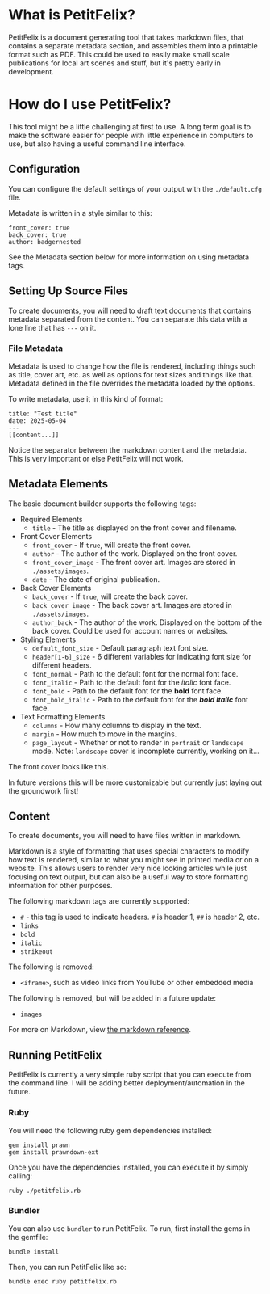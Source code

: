 # What is PetitFelix?

PetitFelix is a document generating tool that takes markdown files, that contains a separate metadata section, and assembles them into a printable format such as PDF. This could be used to easily make small scale publications for local art scenes and stuff, but it's pretty early in development.

# How do I use PetitFelix?

This tool might be a little challenging at first to use. A long term goal is to make the software easier for people with little experience in computers to use, but also having a useful command line interface.

## Configuration

You can configure the default settings of your output with the ``./default.cfg`` file.

Metadata is written in a style similar to this:
```
front_cover: true
back_cover: true
author: badgernested
```

See the Metadata section below for more information on using metadata tags.

## Setting Up Source Files

To create documents, you will need to draft text documents that contains metadata separated from the content. You can separate this data with a lone line that has ``---`` on it.

### File Metadata

Metadata is used to change how the file is rendered, including things such as title, cover art, etc. as well as options for text sizes and things like that. Metadata defined in the file overrides the metadata loaded by the options.

To write metadata, use it in this kind of format:
```
title: "Test title"
date: 2025-05-04
---
[[content...]]
```

Notice the separator between the markdown content and the metadata. This is very important or else PetitFelix will not work.

## Metadata Elements

The basic document builder supports the following tags:

* Required Elements
	* ``title`` - The title as displayed on the front cover and filename.
* Front Cover Elements
	* ``front_cover`` - If ``true``, will create the front cover.
	* ``author`` - The author of the work. Displayed on the front cover.
	* ``front_cover_image`` - The front cover art. Images are stored in ``./assets/images``.
	* ``date`` - The date of original publication.
* Back Cover Elements
	* ``back_cover`` - If ``true``, will create the back cover.
	* ``back_cover_image`` - The back cover art. Images are stored in ``./assets/images``.
	* ``author_back`` - The author of the work. Displayed on the bottom of the back cover. Could be used for account names or websites.
* Styling Elements
	* ``default_font_size`` - Default paragraph text font size.
	* ``header[1-6]_size`` - 6 different variables for indicating font size for different headers.
	* ``font_normal`` - Path to the default font for the normal font face. 
	* ``font_italic`` - Path to the default font for the *italic* font face. 
	* ``font_bold`` - Path to the default font for the **bold** font face. 
	* ``font_bold_italic`` - Path to the default font for the ***bold italic*** font face. 
* Text Formatting Elements
	* ``columns`` - How many columns to display in the text.
	* ``margin`` - How much to move in the margins.
	* ``page_layout`` - Whether or not to render in ``portrait`` or ``landscape`` mode. Note: ``landscape`` cover is incomplete currently, working on it...

The front cover looks like this.

In future versions this will be more customizable but currently just laying out the groundwork first!

## Content

To create documents, you will need to have files written in markdown.

Markdown is a style of formatting that uses special characters to modify how text is rendered, similar to what you might see in printed media or on a website. This allows users to render very nice looking articles while just focusing on text output, but can also be a useful way to store formatting information for other purposes.

The following markdown tags are currently supported:
- ``#`` - this tag is used to indicate headers. ``#`` is header 1, ``##`` is header 2, etc.
- ``links``
- ``bold``
- ``italic``
- ``strikeout``

The following is removed:
- ``<iframe>``, such as video links from YouTube or other embedded media

The following is removed, but will be added in a future update:
- ``images``

For more on Markdown, view [the markdown reference](https://www.markdownguide.org/basic-syntax/).

## Running PetitFelix

PetitFelix is currently a very simple ruby script that you can execute from the command line. I will be adding better deployment/automation in the future.

### Ruby

You will need the following ruby gem dependencies installed:

```
gem install prawn
gem install prawndown-ext
```

Once you have the dependencies installed, you can execute it by simply calling:

```
ruby ./petitfelix.rb
```

### Bundler

You can also use ``bundler`` to run PetitFelix. To run, first install the gems in the gemfile:

```
bundle install
```

Then, you can run PetitFelix like so:

```
bundle exec ruby petitfelix.rb
```
